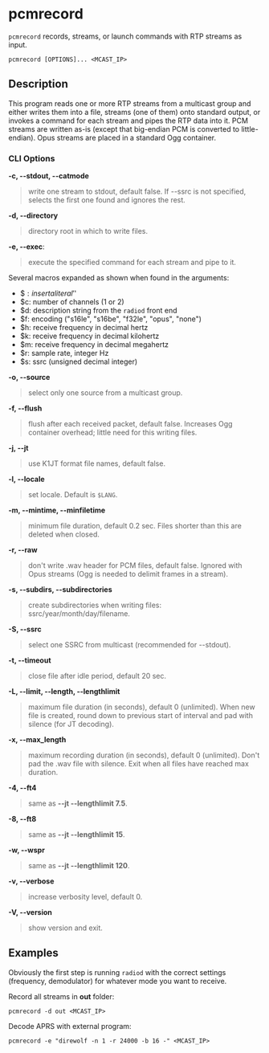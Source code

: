 # pcmrecord

`pcmrecord` records, streams, or launch commands with RTP streams as input.

```
pcmrecord [OPTIONS]... <MCAST_IP>
```

## Description

This program reads one or more RTP streams from a multicast group and either writes them into a file, streams (one of them) onto standard output, or invokes a command for each stream and pipes the RTP data into it. PCM streams are written as-is (except that big-endian PCM is converted to little-endian). Opus streams are placed in a standard Ogg container.

### CLI Options

**-c, --stdout, --catmode**

> write one stream to stdout, default false. If --ssrc is not specified, selects the first one found and ignores the rest.

**-d, --directory**

> directory root in which to write files.

**-e, --exec**: 

> execute the specified command for each stream and pipe to it.

Several macros expanded as shown when found in the arguments:
  - $$: insert a literal '$'
  - $c: number of channels (1 or 2)
  - $d: description string from the `radiod` front end
  - $f: encoding ("s16le", "s16be", "f32le", "opus", "none")
  - $h: receive frequency in decimal hertz
  - $k: receive frequency in decimal kilohertz
  - $m: receive frequency in decimal megahertz
  - $r: sample rate, integer Hz
  - $s: ssrc (unsigned decimal integer)

**-o, --source**

> select only one source from a multicast group.

**-f, --flush**

> flush after each received packet, default false. Increases Ogg container overhead; little need for this writing files.

**-j, --jt**

> use K1JT format file names, default false.

**-l, --locale**

> set locale. Default is `$LANG`.

**-m, --mintime, --minfiletime**

> minimum file duration, default 0.2 sec. Files shorter than this are deleted when closed.

**-r, --raw**

> don't write .wav header for PCM files, default false. Ignored with Opus streams (Ogg is needed to delimit frames in a stream).

**-s, --subdirs, --subdirectories**

> create subdirectories when writing files: ssrc/year/month/day/filename.

**-S, --ssrc**

> select one SSRC from multicast (recommended for --stdout).

**-t, --timeout**

> close file after idle period, default 20 sec.

**-L, --limit, --length, --lengthlimit**

> maximum file duration (in seconds), default 0 (unlimited). When new file is created, round down to previous start of interval and pad with silence (for JT decoding).

**-x, --max_length**

> maximum recording duration (in seconds), default 0 (unlimited). Don't pad the .wav file with silence. Exit when all files have reached max duration.

**-4, --ft4**

> same as **--jt --lengthlimit 7.5**.

**-8, --ft8**

> same as **--jt --lengthlimit 15**.

**-w, --wspr**

> same as **--jt --lengthlimit 120**.

**-v, --verbose**

> increase verbosity level, default 0.

**-V, --version**

> show version and exit.

## Examples

Obviously the first step is running `radiod` with the correct settings (frequency, demodulator) for whatever mode you want to receive.

Record all streams in **out** folder:

```
pcmrecord -d out <MCAST_IP>
```

Decode APRS with external program:

```
pcmrecord -e "direwolf -n 1 -r 24000 -b 16 -" <MCAST_IP>
```
